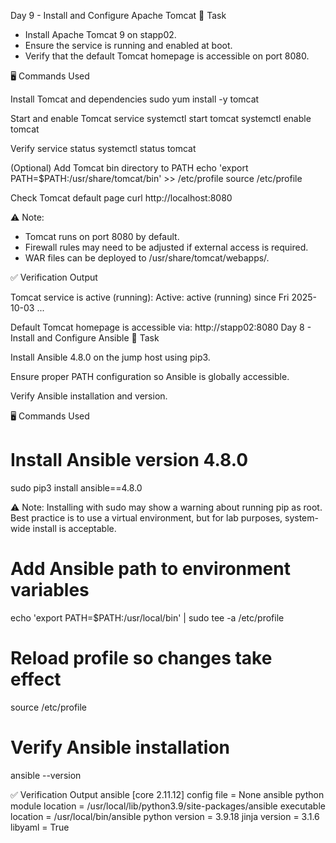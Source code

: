 Day 9 - Install and Configure Apache Tomcat
📌 Task

- Install Apache Tomcat 9 on stapp02.
- Ensure the service is running and enabled at boot.
- Verify that the default Tomcat homepage is accessible on port 8080.

🖥️ Commands Used

Install Tomcat and dependencies
sudo yum install -y tomcat

Start and enable Tomcat service
systemctl start tomcat
systemctl enable tomcat

Verify service status
systemctl status tomcat

(Optional) Add Tomcat bin directory to PATH
echo 'export PATH=$PATH:/usr/share/tomcat/bin' >> /etc/profile
source /etc/profile

Check Tomcat default page
curl http://localhost:8080

⚠️ Note:

- Tomcat runs on port 8080 by default.
- Firewall rules may need to be adjusted if external access is required.
- WAR files can be deployed to /usr/share/tomcat/webapps/.

✅ Verification Output

Tomcat service is active (running):
Active: active (running) since Fri 2025-10-03 ...

Default Tomcat homepage is accessible via:
http://stapp02:8080
Day 8 - Install and Configure Ansible
📌 Task

Install Ansible 4.8.0 on the jump host using pip3.

Ensure proper PATH configuration so Ansible is globally accessible.

Verify Ansible installation and version.

🖥️ Commands Used
# Install Ansible version 4.8.0
sudo pip3 install ansible==4.8.0


⚠️ Note: Installing with sudo may show a warning about running pip as root.
Best practice is to use a virtual environment, but for lab purposes, system-wide install is acceptable.

# Add Ansible path to environment variables
echo 'export PATH=$PATH:/usr/local/bin' | sudo tee -a /etc/profile

# Reload profile so changes take effect
source /etc/profile

# Verify Ansible installation
ansible --version

✅ Verification Output
ansible [core 2.11.12] 
  config file = None
  ansible python module location = /usr/local/lib/python3.9/site-packages/ansible
  executable location = /usr/local/bin/ansible
  python version = 3.9.18
  jinja version = 3.1.6
  libyaml = True